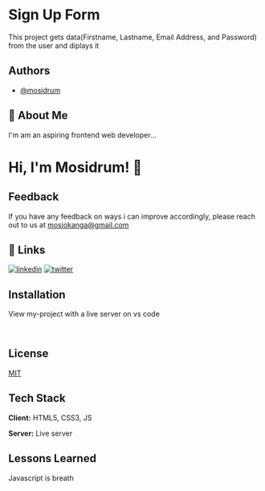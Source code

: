 
# Sign Up Form 
This project gets data(Firstname, Lastname, Email Address, and Password) from the user and diplays it 
## Authors

- [@mosidrum](https://www.github.com/mosidrum)


## 🚀 About Me
I'm am an aspiring frontend web developer...


# Hi, I'm Mosidrum! 👋


## Feedback

If you have any feedback on ways i can improve accordingly, please reach out to us at mosiokanga@gmail.com


## 🔗 Links
[![linkedin](https://img.shields.io/badge/linkedin-0A66C2?style=for-the-badge&logo=linkedin&logoColor=white)](https://linkedin.com/in/isaac-ayodele-37890521b)
[![twitter](https://img.shields.io/badge/twitter-1DA1F2?style=for-the-badge&logo=twitter&logoColor=white)](https://twitter.com/mosidrum)


## Installation

View my-project with a live server on vs code

```bash
  
```
    
## License

[MIT](https://choosealicense.com/licenses/mit/)


## Tech Stack

**Client:** HTML5, CSS3, JS

**Server:** Live server


## Lessons Learned
Javascript is breath 